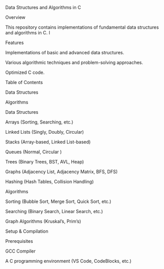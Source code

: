 Data Structures and Algorithms in C

Overview

This repository contains implementations of fundamental data structures and algorithms in C. I

Features

Implementations of basic and advanced data structures.

Various algorithmic techniques and problem-solving approaches.

Optimized C code.

Table of Contents

Data Structures

Algorithms


Data Structures

Arrays (Sorting, Searching, etc.)

Linked Lists (Singly, Doubly, Circular)

Stacks (Array-based, Linked List-based)

Queues (Normal, Circular )

Trees (Binary Trees, BST, AVL, Heap)

Graphs (Adjacency List, Adjacency Matrix, BFS, DFS)

Hashing (Hash Tables, Collision Handling)

Algorithms

Sorting (Bubble Sort, Merge Sort, Quick Sort, etc.)

Searching (Binary Search, Linear Search, etc.)

Graph Algorithms (Kruskal’s, Prim’s)


Setup & Compilation

Prerequisites

GCC Compiler

A C programming environment (VS Code, CodeBlocks, etc.)

